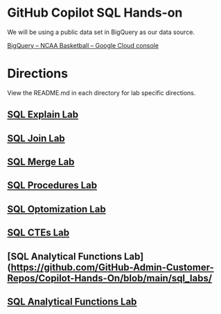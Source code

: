 # GitHub Copilot SQL Hands-on

We will be using a public data set in BigQuery as our data source.

[BigQuery – NCAA Basketball – Google Cloud console](https://console.cloud.google.com/bigquery(cameo:product/ncaa-bb-public/ncaa-basketball))


# Directions

View the README.md in each directory for lab specific directions.


## [SQL Explain Lab](https://github.com/GitHub-Admin-Customer-Repos/Copilot-Hands-On/blob/main/sql_labs/sql_explain.sql)
## [SQL Join Lab](https://github.com/GitHub-Admin-Customer-Repos/Copilot-Hands-On/blob/main/sql_labs/sql_join.md)
## [SQL Merge Lab](https://github.com/GitHub-Admin-Customer-Repos/Copilot-Hands-On/blob/main/sql_labs/sql_merge.md)
## [SQL Procedures Lab](https://github.com/GitHub-Admin-Customer-Repos/Copilot-Hands-On/blob/main/sql_labs/sql_procedures.md)
## [SQL Optomization Lab](https://github.com/GitHub-Admin-Customer-Repos/Copilot-Hands-On/blob/main/sql_labs/sql_optimization.md)
## [SQL CTEs Lab](https://github.com/GitHub-Admin-Customer-Repos/Copilot-Hands-On/blob/main/sql_labs/sql_CTEs.md)
## [SQL Analytical Functions Lab](https://github.com/GitHub-Admin-Customer-Repos/Copilot-Hands-On/blob/main/sql_labs/
## [SQL Analytical Functions Lab](https://github.com/GitHub-Admin-Customer-Repos/Copilot-Hands-On/blob/main/sql_dbt_unit_tests_labs/sql_analytical_functions.md)
